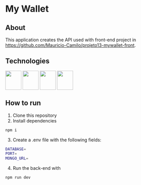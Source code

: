 # My Wallet

## About

This application creates the API used with front-end project in https://github.com/Mauricio-Camilo/projeto13-mywallet-front.

## Technologies

<div>
    <img align="center" height="60" width="50" src="https://cdn.jsdelivr.net/gh/devicons/devicon/icons/nodejs/nodejs-original.svg" />
    <img align="center" height="60" width="50" src="https://cdn.jsdelivr.net/gh/devicons/devicon/icons/postgresql/postgresql-original-wordmark.svg" />
    <img align="center" height="60" width="50" src="https://cdn.jsdelivr.net/gh/devicons/devicon/icons/typescript/typescript-original.svg" />
    <img align="center" height="60" width="50" src="https://cdn.jsdelivr.net/gh/devicons/devicon/icons/jest/jest-plain.svg" />
</div>

## How to run
1. Clone this repository
2. Install dependencies
```bash
npm i
```
3. Create a .env file with the following fields:
```bash
DATABASE=
PORT=
MONGO_URL=
```
4. Run the back-end with
```bash
npm run dev
```
